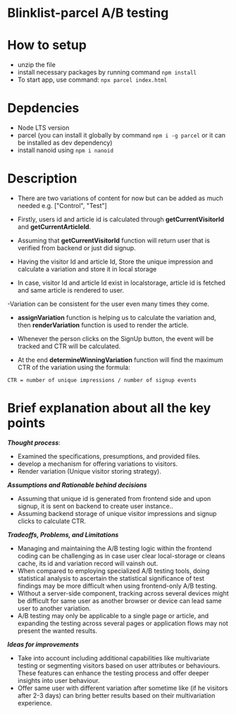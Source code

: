 # Blinklist-parcel A/B testing

# How to setup

- unzip the file
- install necessary packages by running command `npm install`
- To start app, use command: `npx parcel index.html`

# Depdencies

- Node LTS version
- parcel (you can install it globally by command `npm i -g parcel` or it can be installed as dev dependency)
- install nanoid using `npm i nanoid`

# Description

- There are two variations of content for now but can be added as much needed e.g. ["Control", "Test"]

- Firstly, users id and article id is calculated through **getCurrentVisitorId** and **getCurrentArticleId**.

- Assuming that **getCurrentVisitorId** function will return user that is verified from backend or just did signup.

- Having the visitor Id and article Id, Store the unique impression and calculate a variation and store it in local storage

- In case, visitor Id and article Id exist in localstorage, article id is fetched and same article is rendered to user.

-Variation can be consistent for the user even many times they come.

- **assignVariation** function is helping us to calculate the variation and, then **renderVariation** function is used to render the article.

- Whenever the person clicks on the SignUp button, the event will be tracked and CTR will be calculated.

- At the end **determineWinningVariation** function will find the maximum CTR of the variation using the formula:

`CTR = number of unique impressions / number of signup events`


# Brief explanation about all the key points

**_Thought process_**:

- Examined the specifications, presumptions, and provided files.
- develop a mechanism for offering variations to visitors.
- Render variation (Unique visitor storing strategy).

**_Assumptions and Rationable behind decisions_**

- Assuming that unique id is generated from frontend side and upon signup, it is sent on backend to create user instance..
- Assuming backend storage of unique visitor impressions and signup clicks to calculate CTR.

**_Tradeoffs, Problems, and Limitations_**

- Managing and maintaining the A/B testing logic within the frontend coding can be challenging as in case user clear local-storage or cleans cache, its id and variation record will vainsh out.
- When compared to employing specialized A/B testing tools, doing statistical analysis to ascertain the statistical significance of test findings may be more difficult when using frontend-only A/B testing.
- Without a server-side component, tracking across several devices might be difficult for same user as another browser or device can lead same user to another variation.
- A/B testing may only be applicable to a single page or article, and expanding the testing across several pages or application flows may not present the wanted results.                                                                               

**_Ideas for improvements_**

- Take into account including additional capabilities like multivariate testing or segmenting visitors based on user attributes or behaviours. These features can enhance the testing process and offer deeper insights into user behaviour.
- Offer same user with different variation after sometime like (if he visitors after 2-3 days) can bring better results based on their multivariation experience.
